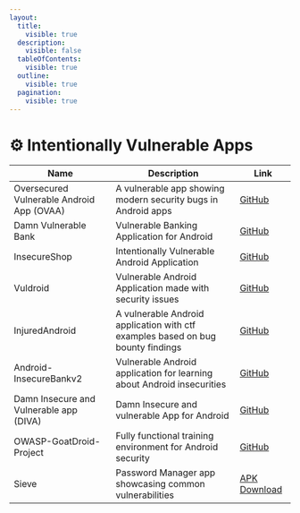 ```yaml
---
layout:
  title:
    visible: true
  description:
    visible: false
  tableOfContents:
    visible: true
  outline:
    visible: true
  pagination:
    visible: true
---
```


# ⚙️ Intentionally Vulnerable Apps

| Name                                      | Description                                                                     | Link                                                                                |
| ----------------------------------------- | ------------------------------------------------------------------------------- | ----------------------------------------------------------------------------------- |
| Oversecured Vulnerable Android App (OVAA) | A vulnerable app showing modern security bugs in Android apps                   | [GitHub](https://github.com/oversecured/ovaa)                                       |
| Damn Vulnerable Bank                      | Vulnerable Banking Application for Android                                      | [GitHub](https://github.com/rewanth1997/Damn-Vulnerable-Bank)                       |
| InsecureShop                              | Intentionally Vulnerable Android Application                                    | [GitHub](https://github.com/optiv/InsecureShop)                                     |
| Vuldroid                                  | Vulnerable Android Application made with security issues                        | [GitHub](https://github.com/jaiswalakshansh/Vuldroid)                               |
| InjuredAndroid                            | A vulnerable Android application with ctf examples based on bug bounty findings | [GitHub](https://github.com/B3nac/InjuredAndroid)                                   |
| Android-InsecureBankv2                    | Vulnerable Android application for learning about Android insecurities          | [GitHub](https://github.com/dineshshetty/Android-InsecureBankv2)                    |
| Damn Insecure and Vulnerable app (DIVA)   | Damn Insecure and vulnerable App for Android                                    | [GitHub](https://github.com/payatu/diva-android)                                    |
| OWASP-GoatDroid-Project                   | Fully functional training environment for Android security                      | [GitHub](https://github.com/jackMannino/OWASP-GoatDroid-Project)                    |
| Sieve                                     | Password Manager app showcasing common vulnerabilities                          | [APK Download](https://github.com/mwrlabs/drozer/releases/download/2.3.4/sieve.apk) |
